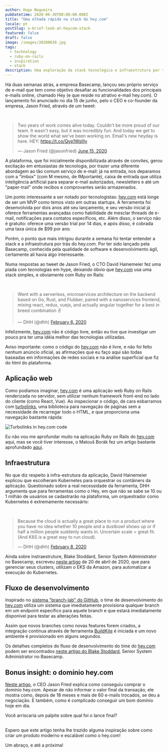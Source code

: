 ```yaml
---
author: Hugo Nogueira
pubDatetime: 2020-06-30T00:00:00.000Z
title: "Uma olhada rápida na stack do hey.com"
locale: pt
postSlug: a-brief-look-at-heycom-stack
featured: false
draft: false
image: /images/20200630.jpg
tags:
  - technology
  - ruby-on-rails
  - inspiration
  - stack
description: Uma exploração da stack tecnológica e infraestrutura por trás do serviço de email Hey da Basecamp, incluindo Ruby on Rails, Kubernetes e seu fluxo de desenvolvimento.
---
```


Há duas semanas atrás, a empresa Basecamp, lançou seu próprio serviço de e-mail que tem como objetivo desafiar as funcionalidades dos principais e-mails online, chamado Hey (e que reside no atrativo e-mail hey.com). O lançamento foi anunciado no dia 15 de junho, pelo o CEO e co-founder da empresa, Jason Fried, através de um tweet:

<br/>
<blockquote class="twitter-tweet"><p lang="en" dir="ltr">Two years of work comes alive today. Couldn't be more proud of our team. It wasn't easy, but it was incredibly fun. And today we get to show the world what we've been working on. Email's new heyday is here. HEY: <a href="https://t.co/Qyp1WsIIly">https://t.co/Qyp1WsIIly</a></p>&mdash; Jason Fried (@jasonfried) <a href="https://twitter.com/jasonfried/status/1272533092939505664?ref_src=twsrc%5Etfw">June 15, 2020</a></blockquote>

A plataforma, que foi inicialmente disponibilizada através de convites, gerou excitação em entusiastas de tecnologia, por trazer uma diferente abordagem ao tão comum serviço de e-mail: já na entrada, nos deparamos com a "Imbox" (com M mesmo, de IMportante), caixa de entrada que utiliza inteligência artificial para separar e-mail autorizados, newsletters e até um "paper-trail" onde recibos e comprovantes serão armazenados.

Um ponto interessante a ser notado por tecnologistas: [hey.com](http://hey.com) está longe de ser um MVP como temos visto em outras startups. A ferramenta foi desenvolvida por dois anos até seu lançamento, e seu versão inicial já oferece ferramentas avançadas como habilidade de mesclar threads de e-mail, notificações para contatos específicos, etc. Além disso, o serviço não é gratuito: oferece uma versão trial por 14 dias, e após disso, é cobrada uma taxa única de $99 por ano.

Porém, o ponto que mais intrigou durante a semana foi tentar entender a stack e a infraestrutura por trás do hey.com. Por ter sido lançado pela Basecamp, conhecida pela qualidade de software e desenvolvimento ágil, certamente ali havia algo interessante.

Numa respostas ao tweet de Jason Fried, o CTO David Hainemeier fez uma piada com tecnologias em hype, deixando óbvio que [hey.com](http://hey.com) usa uma stack simples, e obviamente com Ruby on Rails:

<br/>
<blockquote class="twitter-tweet"><p lang="en" dir="ltr">Went with a serverless, microservices architecture on the backend based on Go, Rust, and Flubber, paired with a nanoservices frontend, mixing react, redux, vuejs, and actually angular together for a best in breed combination ✌️</p>&mdash; DHH (@dhh) <a href="https://twitter.com/dhh/status/1225506212265037827?ref_src=twsrc%5Etfw">February 6, 2020</a></blockquote>

Infelizmente, [hey.com](http://hey.com) não é código livre, então eu tive que investigar um pouco pra ter uma idéia melhor das tecnologias utilizadas.

Aviso importante: como o código do [hey.com](http://hey.com) não é livre, e não foi feito nenhum anúncio oficial, as afirmações que eu faço aqui são todas baseadas em informações de redes sociais e na análise superficial que fiz do html do plataforma.

## Aplicação web

Como podíamos imaginar, [hey.com](http://hey.com) é uma aplicação web Ruby on Rails renderizada no servidor, sem utilizar nenhum framework front-end no lado do cliente (como React, Vue). Ao inspecionar o código, de cara esbarramos com [turbolinks](https://github.com/turbolinks/turbolinks), uma biblioteca para navegação de páginas sem a necessidade de recarregar todo o HTML, e que proporciona uma navegação bastante rápida:

![Turbolinks in hey.com code](/images/20200630_web.png 'Turbolinks')

Eu não vou me aprofundar muito na aplicação Ruby on Rails do [hey.com](http://hey.com) aqui, mas se você tiver interesse, o Matouš Borák fez um artigo bastante aprofundado [aqui](https://dev.to/borama/a-few-sneak-peeks-into-hey-com-technology-i-intro-4bjg).

## Infraestrutura

No que diz respeito à infra-estrutura da aplicação, David Hainemeier explicou que escolheram Kubernetes para orquestrar os contâiners da aplicação. Questionado sobre a real necessidade da ferramenta, DHH argumenta que para ferramentas como o Hey, em que não se sabe se 10 ou 1 milhão de usuários se cadastrarão na plataforma, um orquestrador como Kubernetes é extremamente necessário:

<br/>
<blockquote class="twitter-tweet"><p lang="en" dir="ltr">Because the cloud is actually a great place to run a product where you have no idea whether 10 people and a dustbowl shows up or if half a million people suddenly wants in. Uncertain scale = great fit. (And K8S is a great way to run cloud).</p>&mdash; DHH (@dhh) <a href="https://twitter.com/dhh/status/1226252386252947456?ref_src=twsrc%5Etfw">February 8, 2020</a></blockquote>

Ainda sobre instraestruture, Blake Stoddard, Senior System Administrator no Basecamp, escreveu [neste artigo](https://m.signalvnoise.com/seamless-branch-deploys-with-kubernetes/) de 20 de abril de 2020, que para gerenciar seus clusters, utilizam o EKS da Amazon, para automatizar a execução do Kubernetes.

## Fluxo de desenvolvimento

Inspirado no [sistema "branch-lab" do GitHub](https://github.blog/2015-06-02-deploying-branches-to-github-com/), o time de desenvolvimento do [hey.com](http://hey.com) utiliza um sistema que imediatamente provisiona qualquer branch em um endpoint específico para aquele branch e que estará imediatamente disponível para testar as alterações feitas.

Assim que novos branches como novas features forem criados, a integração contínua através de ferramenta [BuildKite](https://buildkite.com/) é iniciada e um novo ambiente é provisionado em alguns segundos.

Os detalhes completos do fluxo de desenvolvimento do time do [hey.com](http://hey.com) podem ser encontrados [neste artigo do Blake Stoddard](https://m.signalvnoise.com/seamless-branch-deploys-with-kubernetes/), Senior System Administrator no Basecamp.

## Bonus insight: o domínio hey.com

[Neste artigo](https://m.signalvnoise.com/how-we-acquired-hey-com/), o CEO Jason Fried explica como conseguiu comprar o domínio hey.com. Apesar de não informar o valor final da transação, ele mostra como, depois de 18 meses e mais de 60 e-mails trocados, se deu a negociação. E também, como é complicado conseguir um bom domínio hoje em dia.

Você arriscaria um palpite sobre qual foi o lance final?

##

Espero que este artigo tenha lhe trazido alguma inspiração sobre como criar um produto moderno e escalável como o hey.com!

Um abraço, e até a próxima!